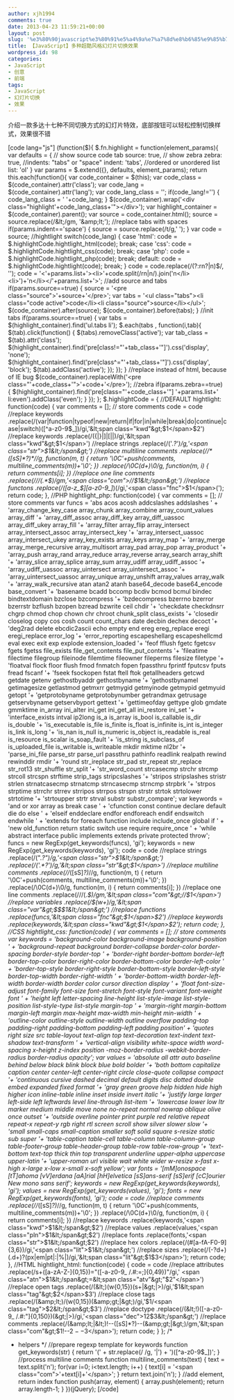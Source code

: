 ```yaml
---
author: xjh1994
comments: true
date: 2013-04-23 11:59:21+00:00
layout: post
slug: '%e3%80%90javascript%e3%80%91%e5%a4%9a%e7%a7%8d%e8%b6%85%e9%85%b7%e9%a3%8e%e6%a0%bc%e5%b9%bb%e7%81%af%e7%89%87%e5%88%87%e6%8d%a2%e6%95%88%e6%9e%9c'
title: 【JavaScript】多种超酷风格幻灯片切换效果
wordpress_id: 98
categories:
- JavaScript
- 创意
- 前端
tags:
- JavaScript
- 幻灯片切换
- 效果
---
```


介绍一款多达十七种不同切换方式的幻灯片特效，底部按钮可以轻松控制切换样式，效果很不错

[code lang="js"]
(function($){
$.fn.highlight = function(element_params){
var defaults = {
// show source code tab
source: true,
// show zebra
zebra: true,
//indents: "tabs" or "space"
indent: 'tabs',
//ordered or unordered list
list: 'ol'
}
var params = $.extend({}, defaults, element_params);
return this.each(function(){
var code_container = $(this);
var code_class = $(code_container).attr('class');
var code_lang = $(code_container).attr('lang');
var code_lang_class = '';
if(code_lang!='') {
code_lang_class = ' '+code_lang;
}
$(code_container).wrap('&lt;div class="highlight'+code_lang_class+'"&gt;&lt;/div&gt;');
var highlight_container = $(code_container).parent();
var source = code_container.html();
source = source.replace(/&lt;/gm, '&amp;lt;');
//replace tabs with spaces
if(params.indent=='space') {
source = source.replace(/t/g,' ');
}
var code = source;
//hightlight
switch(code_lang) {
case 'html':
code = $.highlightCode.hightlight_html(code);
break;
case 'css':
code = $.highlightCode.hightlight_css(code);
break;
case 'php':
code = $.highlightCode.hightlight_php(code);
break;
default:
code = $.highlightCode.hightlight(code);
break;
}
code = code.replace(/(?:rn?|n)$/, '');
code = '&lt;'+params.list+'&gt;&lt;li&gt;'+code.split(/rn|n/).join('n&lt;/li&gt;&lt;li&gt;')+'n&lt;/li&gt;&lt;/'+params.list+'&gt;';
//add source and tabs
if(params.source==true) {
source = '&lt;pre class="source"&gt;'+source+'&lt;/pre&gt;';
var tabs = '&lt;ul class="tabs"&gt;&lt;li class="code active"&gt;code&lt;/li&gt;&lt;li class="source"&gt;source&lt;/li&gt;&lt;/ul&gt;';
$(code_container).after(source);
$(code_container).before(tabs);
}
//init tabs
if(params.source==true) {
var tabs = $(highlight_container).find('ul.tabs li');
$.each(tabs , function(i,tab){
$(tab).click(function() {
$(tabs).removeClass('active');
var tab_class = $(tab).attr('class');
$(highlight_container).find('pre[class!="'+tab_class+'"]').css('display', 'none');
$(highlight_container).find('pre[class^="'+tab_class+'"]').css('display', 'block');
$(tab).addClass('active');
});
});
}
//replace instead of html, because of IE bug
$(code_container).replaceWith('&lt;pre class="'+code_class+'"&gt;'+code+'&lt;/pre&gt;');
//zebra
if(params.zebra==true) {
$(highlight_container).find('pre[class="'+code_class+'"] '+params.list+' li:even').addClass('even');
}
});
};
$.highlightCode = {
//DEFAULT
hightlight: function(code) {
var comments = []; // store comments
code = code
//replace keywords
.replace(/(var|function|typeof|new|return|if|for|in|while|break|do|continue|case|switch)([^a-z0-9$_])/gi,'&lt;span class="kwd"&gt;$1&lt;/span&gt;$2')
//replace keywords
.replace(/({|}|]|[||)/gi,'&lt;span class="kwd"&gt;$1&lt;/span&gt;')
//replace strings
.replace(/('.*?')/g,'&lt;span class="str"&gt;$1&lt;/span&gt;')
//replace multiline comments
.replace(//*([sS]*?)*//g, function(m, t)
{ return '\0C'+push(comments, multiline_comments(m))+'\0'; })
.replace(/\0C(d+)\0/g, function(m, i)
{ return comments[i]; })
//replace one line comments
.replace(///(.*$)/gm,'&lt;span class="com"&gt;//$1&lt;/span&gt;')
//replace functons
.replace(/([a-z_$][a-z0-9_]*)(/gi,'&lt;span class="fnc"&gt;$1&lt;/span&gt;(');
return code;
},
//PHP
hightlight_php: function(code) {
var comments = []; // store comments
var funcs = 'abs acos acosh addcslashes addslashes ' +
'array_change_key_case array_chunk array_combine array_count_values array_diff '+
'array_diff_assoc array_diff_key array_diff_uassoc array_diff_ukey array_fill '+
'array_filter array_flip array_intersect array_intersect_assoc array_intersect_key '+
'array_intersect_uassoc array_intersect_ukey array_key_exists array_keys array_map '+
'array_merge array_merge_recursive array_multisort array_pad array_pop array_product '+
'array_push array_rand array_reduce array_reverse array_search array_shift '+
'array_slice array_splice array_sum array_udiff array_udiff_assoc '+
'array_udiff_uassoc array_uintersect array_uintersect_assoc '+
'array_uintersect_uassoc array_unique array_unshift array_values array_walk '+
'array_walk_recursive atan atan2 atanh base64_decode base64_encode base_convert '+
'basename bcadd bccomp bcdiv bcmod bcmul bindec bindtextdomain bzclose bzcompress '+
'bzdecompress bzerrno bzerror bzerrstr bzflush bzopen bzread bzwrite ceil chdir '+
'checkdate checkdnsrr chgrp chmod chop chown chr chroot chunk_split class_exists '+
'closedir closelog copy cos cosh count count_chars date decbin dechex decoct '+
'deg2rad delete ebcdic2ascii echo empty end ereg ereg_replace eregi eregi_replace error_log '+
'error_reporting escapeshellarg escapeshellcmd eval exec exit exp explode extension_loaded '+
'feof fflush fgetc fgetcsv fgets fgetss file_exists file_get_contents file_put_contents '+
'fileatime filectime filegroup fileinode filemtime fileowner fileperms filesize filetype '+
'floatval flock floor flush fmod fnmatch fopen fpassthru fprintf fputcsv fputs fread fscanf '+
'fseek fsockopen fstat ftell ftok getallheaders getcwd getdate getenv gethostbyaddr gethostbyname '+
'gethostbynamel getimagesize getlastmod getmxrr getmygid getmyinode getmypid getmyuid getopt '+
'getprotobyname getprotobynumber getrandmax getrusage getservbyname getservbyport gettext '+
'gettimeofday gettype glob gmdate gmmktime in_array ini_alter ini_get ini_get_all ini_restore ini_set '+
'interface_exists intval ip2long is_a is_array is_bool is_callable is_dir is_double '+
'is_executable is_file is_finite is_float is_infinite is_int is_integer is_link is_long '+
'is_nan is_null is_numeric is_object is_readable is_real is_resource is_scalar is_soap_fault '+
'is_string is_subclass_of is_uploaded_file is_writable is_writeable mkdir mktime nl2br '+
'parse_ini_file parse_str parse_url passthru pathinfo readlink realpath rewind rewinddir rmdir '+
'round str_ireplace str_pad str_repeat str_replace str_rot13 str_shuffle str_split '+
'str_word_count strcasecmp strchr strcmp strcoll strcspn strftime strip_tags stripcslashes '+
'stripos stripslashes stristr strlen strnatcasecmp strnatcmp strncasecmp strncmp strpbrk '+
'strpos strptime strrchr strrev strripos strrpos strspn strstr strtok strtolower strtotime '+
'strtoupper strtr strval substr substr_compare';
var keywords = 'and or xor array as break case ' +
'cfunction const continue declare default die do else ' +
'elseif enddeclare endfor endforeach endif endswitch endwhile ' +
'extends for foreach function include include_once global if ' +
'new old_function return static switch use require require_once ' +
'while abstract interface public implements extends private protected throw';
funcs = new RegExp(get_keywords(funcs), 'gi');
keywords = new RegExp(get_keywords(keywords), 'gi');
code = code
//replace strings
.replace(/(".*?")/g,'&lt;span class="str"&gt;$1&lt;/span&gt;')
.replace(/('.*?')/g,'&lt;span class="str"&gt;$1&lt;/span&gt;')
//replace multiline comments
.replace(//*([sS]*?)*//g, function(m, t)
{ return '\0C'+push(comments, multiline_comments(m))+'\0'; })
.replace(/\0C(d+)\0/g, function(m, i)
{ return comments[i]; })
//replace one line comments
.replace(///(.*$)/gm,'&lt;span class="com"&gt;//$1&lt;/span&gt;')
//replace variables
.replace(/$(w+)/g,'&lt;span class="var"&gt;$$$1&lt;/span&gt;')
//replace functions
.replace(funcs,'&lt;span class="fnc"&gt;$1&lt;/span&gt;$2')
//replace keywords
.replace(keywords,'&lt;span class="kwd"&gt;$1&lt;/span&gt;$2');
return code;
},
//CSS
hightlight_css: function(code) {
var comments = []; // store comments
var keywords = 'background-color background-image background-position ' +
'background-repeat background border-collapse border-color border-spacing border-style border-top ' +
'border-right border-bottom border-left border-top-color border-right-color border-bottom-color border-left-color ' +
'border-top-style border-right-style border-bottom-style border-left-style border-top-width border-right-width ' +
'border-bottom-width border-left-width border-width border color cursor direction display ' +
'float font-size-adjust font-family font-size font-stretch font-style font-variant font-weight font ' +
'height left letter-spacing line-height list-style-image list-style-position list-style-type list-style margin-top ' +
'margin-right margin-bottom margin-left margin max-height max-width min-height min-width ' +
'outline-color outline-style outline-width outline overflow padding-top padding-right padding-bottom padding-left padding position' +
'quotes right size src table-layout text-align top text-decoration text-indent text-shadow text-transform ' +
'vertical-align visibility white-space width word-spacing x-height z-index position -moz-border-radius -webkit-border-radius border-radius opacity';
var values = 'absolute all attr auto baseline behind below black blink block blue bold bolder '+
'both bottom capitalize caption center center-left center-right circle close-quote collapse compact '+
'continuous cursive dashed decimal default digits disc dotted double embed expanded fixed format '+
'gray green groove help hidden hide high higher icon inline-table inline inset inside invert italic '+
'justify large larger left-side left leftwards level line-through list-item '+
'lowercase lower low ltr marker medium middle move none no-repeat normal nowrap oblique olive once outset '+
'outside overline pointer print purple red relative repeat repeat-x repeat-y rgb right rtl screen scroll show silver slower slow '+
'small small-caps small-caption smaller soft solid square s-resize static sub super '+
'table-caption table-cell table-column table-column-group table-footer-group table-header-group table-row table-row-group '+
'text-bottom text-top thick thin top transparent underline upper-alpha uppercase upper-latin '+
'upper-roman url visible wait white wider w-resize x-fast x-high x-large x-low x-small x-soft yellow';
var fonts = '[mM]onospace [tT]ahoma [vV]erdana [aA]rial [hH]elvetica [sS]ans-serif [sS]erif [cC]ourier New mono sans serif';
keywords = new RegExp(get_keywords(keywords), 'gi');
values = new RegExp(get_keywords(values), 'gi');
fonts = new RegExp(get_keywords(fonts), 'gi');
code = code
//replace comments
.replace(//*([sS]*?)*//g, function(m, t)
{ return '\0C'+push(comments, multiline_comments(m))+'\0'; })
.replace(/\0C(d+)\0/g, function(m, i)
{ return comments[i]; })
//replace keywords
.replace(keywords,'&lt;span class="kwd"&gt;$1&lt;/span&gt;$2')
//replace values
.replace(values,'&lt;span class="pln"&gt;$1&lt;/span&gt;$2')
//replace fonts
.replace(fonts,'&lt;span class="str"&gt;$1&lt;/span&gt;$2')
//replace hex colors
.replace(/(#[a-fA-F0-9]{3,6})/gi,'&lt;span class="lit"&gt;$1&lt;/span&gt;')
//replace sizes
.replace(/(-?d+)(.d+)?(px|em|pt|:|%|)/gi,'&lt;span class="lit"&gt;$1$3&lt;/span&gt;');
return code;
},
//HTML
hightlight_html: function(code) {
code = code
//replace attributes
.replace(/s+([a-zA-Z-]{0,15})="([-a-z0-9_ /.#:=;]{0,49})"/gi,' &lt;span class="atn"&gt;$1&lt;/span&gt;=&lt;span class="atv"&gt;"$2"&lt;/span&gt;')
//replace open tags
.replace(/(&amp;lt;)(w{0,15})(s+|&amp;gt;|&gt;)/gi,'$1&lt;span class="tag"&gt;$2&lt;/span&gt;$3')
//replace close tags
.replace(/(&amp;lt;)/(w{0,15})(&amp;gt;|&gt;)/gi,'$1/&lt;span class="tag"&gt;$2&lt;/span&gt;$3')
//replace doctype
.replace(/(&amp;lt;!)([-a-z0-9_ /.#:"]{0,150})(&amp;gt;|&gt;)/gi,'&lt;span class="dec"&gt;$1$2$3&lt;/span&gt;')
//replace comments
.replace(/(&amp;lt;|&lt;)!--([sS]*?)--(&amp;gt;|&gt;)/gm,'&lt;span class="com"&gt;$1!--$2--$3&lt;/span&gt;');
return code;
}
};
/*
* helpers
*/
//prepare regexp template for keywords
function get_keywords(str)
{
return '(' + str.replace(/ /g, '|') + ')([^a-z0-9$_])';
}
//process multiline comments
function multiline_comments(text)
{
text = text.split('n');
for(var i=0; i&lt;text.length; i++) {
text[i] = '&lt;span class="com"&gt;'+text[i]+'&lt;/span&gt;';
}
return text.join('n');
}
//add element, return index
function push(array, element)
{
array.push(element);
return array.length-1;
}
})(jQuery);
[/code]
